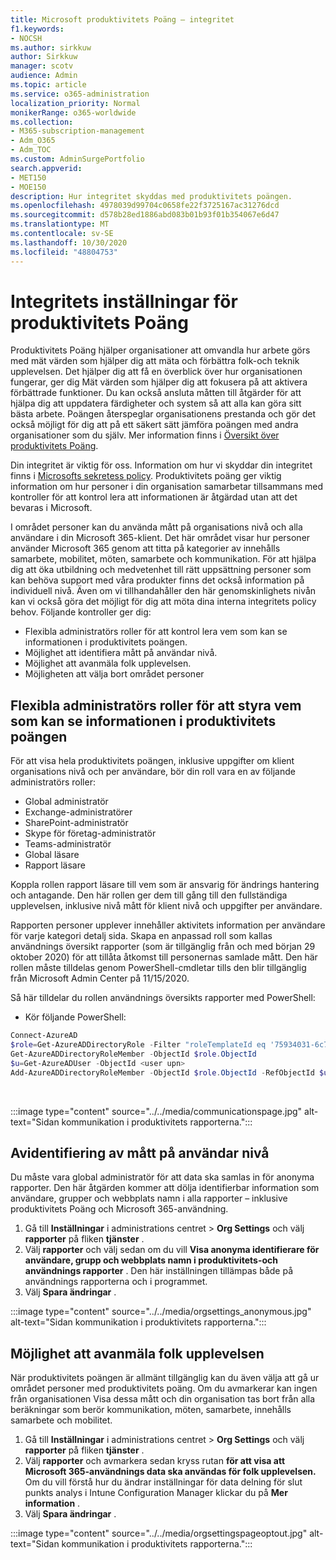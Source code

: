 ```yaml
---
title: Microsoft produktivitets Poäng – integritet
f1.keywords:
- NOCSH
ms.author: sirkkuw
author: Sirkkuw
manager: scotv
audience: Admin
ms.topic: article
ms.service: o365-administration
localization_priority: Normal
monikerRange: o365-worldwide
ms.collection:
- M365-subscription-management
- Adm_O365
- Adm_TOC
ms.custom: AdminSurgePortfolio
search.appverid:
- MET150
- MOE150
description: Hur integritet skyddas med produktivitets poängen.
ms.openlocfilehash: 4978039d99704c0658fe22f3725167ac31276dcd
ms.sourcegitcommit: d578b28ed1886abd083b01b93f01b354067e6d47
ms.translationtype: MT
ms.contentlocale: sv-SE
ms.lasthandoff: 10/30/2020
ms.locfileid: "48804753"
---
```

# <a name="privacy-controls-for-productivity-score"></a>Integritets inställningar för produktivitets Poäng

Produktivitets Poäng hjälper organisationer att omvandla hur arbete görs med mät värden som hjälper dig att mäta och förbättra folk-och teknik upplevelsen. Det hjälper dig att få en överblick över hur organisationen fungerar, ger dig Mät värden som hjälper dig att fokusera på att aktivera förbättrade funktioner.  Du kan också ansluta måtten till åtgärder för att hjälpa dig att uppdatera färdigheter och system så att alla kan göra sitt bästa arbete. Poängen återspeglar organisationens prestanda och gör det också möjligt för dig att på ett säkert sätt jämföra poängen med andra organisationer som du själv.  Mer information finns i [Översikt över produktivitets Poäng](productivity-score.md).

Din integritet är viktig för oss. Information om hur vi skyddar din integritet finns i [Microsofts sekretess policy](https://privacy.microsoft.com/privacystatement). Produktivitets poäng ger viktig information om hur personer i din organisation samarbetar tillsammans med kontroller för att kontrol lera att informationen är åtgärdad utan att det bevaras i Microsoft.

I området personer kan du använda mått på organisations nivå och alla användare i din Microsoft 365-klient. Det här området visar hur personer använder Microsoft 365 genom att titta på kategorier av innehålls samarbete, mobilitet, möten, samarbete och kommunikation. För att hjälpa dig att öka utbildning och medvetenhet till rätt uppsättning personer som kan behöva support med våra produkter finns det också information på individuell nivå. Även om vi tillhandahåller den här genomskinlighets nivån kan vi också göra det möjligt för dig att möta dina interna integritets policy behov.
Följande kontroller ger dig:

- Flexibla administratörs roller för att kontrol lera vem som kan se informationen i produktivitets poängen.
- Möjlighet att identifiera mått på användar nivå.
- Möjlighet att avanmäla folk upplevelsen.
- Möjligheten att välja bort området personer

## <a name="flexible-admin-roles-to-control-who-can-see-the-information-in-productivity-score"></a>Flexibla administratörs roller för att styra vem som kan se informationen i produktivitets poängen

För att visa hela produktivitets poängen, inklusive uppgifter om klient organisations nivå och per användare, bör din roll vara en av följande administratörs roller:

- Global administratör
- Exchange-administratörer
- SharePoint-administratör
- Skype för företag-administratör
- Teams-administratör
- Global läsare
- Rapport läsare

Koppla rollen rapport läsare till vem som är ansvarig för ändrings hantering och antagande. Den här rollen ger dem till gång till den fullständiga upplevelsen, inklusive nivå mått för klient nivå och uppgifter per användare.

Rapporten personer upplever innehåller aktivitets information per användare för varje kategori detalj sida. Skapa en anpassad roll som kallas användnings översikt rapporter (som är tillgänglig från och med början 29 oktober 2020) för att tillåta åtkomst till personernas samlade mått. Den här rollen måste tilldelas genom PowerShell-cmdletar tills den blir tillgänglig från Microsoft Admin Center på 11/15/2020.

Så här tilldelar du rollen användnings översikts rapporter med PowerShell:

- Kör följande PowerShell:

```powershell
Connect-AzureAD
$role=Get-AzureADDirectoryRole -Filter "roleTemplateId eq '75934031-6c7e-415a-99d7-48dbd49e875e'"
Get-AzureADDirectoryRoleMember -ObjectId $role.ObjectId
$u=Get-AzureADUser -ObjectId <user upn>
Add-AzureADDirectoryRoleMember -ObjectId $role.ObjectId -RefObjectId $u.ObjectId
```

</br>

:::image type="content" source="../../media/communicationspage.jpg" alt-text="Sidan kommunikation i produktivitets rapporterna.":::

## <a name="de-identification-of-user-level-metrics"></a>Avidentifiering av mått på användar nivå

Du måste vara global administratör för att data ska samlas in för anonyma rapporter. Den här åtgärden kommer att dölja identifierbar information som användare, grupper och webbplats namn i alla rapporter – inklusive produktivitets Poäng och Microsoft 365-användning.

1. Gå till **Inställningar** i administrations centret   >   **Org Settings** och välj **rapporter** på fliken **tjänster** .
2. Välj  **rapporter** och välj sedan om du vill  **Visa anonyma identifierare för användare, grupp och webbplats namn i produktivitets-och användnings rapporter** . Den här inställningen tillämpas både på användnings rapporterna och i programmet.
3. Välj  **Spara ändringar** .

:::image type="content" source="../../media/orgsettings_anonymous.jpg" alt-text="Sidan kommunikation i produktivitets rapporterna.":::

## <a name="capability-to-opt-out-of-people-experiences"></a>Möjlighet att avanmäla folk upplevelsen

När produktivitets poängen är allmänt tillgänglig kan du även välja att gå ur området personer med produktivitets poäng. Om du avmarkerar kan ingen från organisationen Visa dessa mått och din organisation tas bort från alla beräkningar som berör kommunikation, möten, samarbete, innehålls samarbete och mobilitet.

1. Gå till **Inställningar** i administrations centret   >   **Org Settings** och välj **rapporter** på fliken **tjänster** .
2. Välj **rapporter** och avmarkera sedan kryss rutan **för att visa att Microsoft 365-användnings data ska användas för folk upplevelsen.** Om du vill förstå hur du ändrar inställningar för data delning för slut punkts analys i Intune Configuration Manager klickar du på **Mer information** .
3. Välj  **Spara ändringar** .

:::image type="content" source="../../media/orgsettingspageoptout.jpg" alt-text="Sidan kommunikation i produktivitets rapporterna.":::